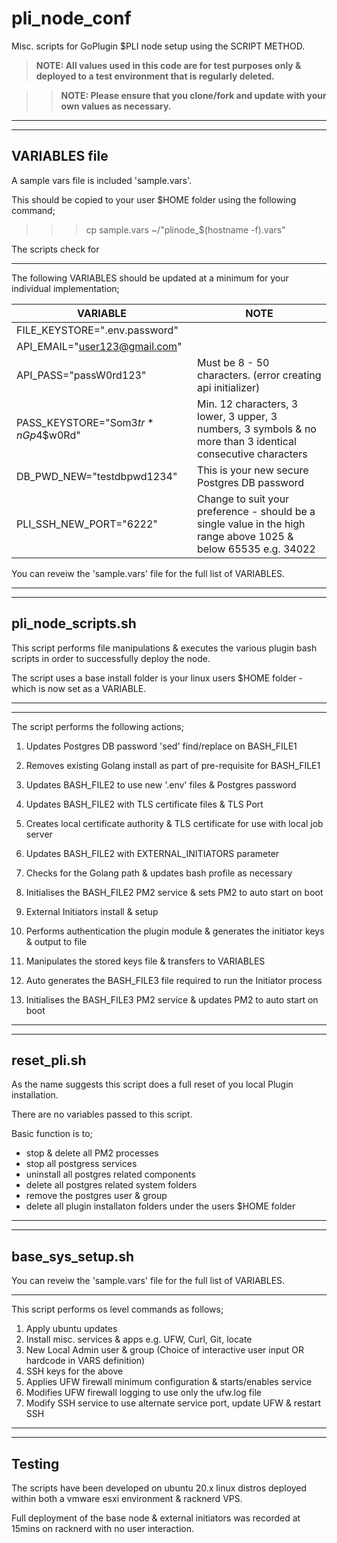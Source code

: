 # pli_node_conf
Misc. scripts for GoPlugin $PLI node setup using the SCRIPT METHOD.

> **NOTE: All values used in this code are for test purposes only & deployed to a test environment that is regularly deleted.**

>> **NOTE: Please ensure that you clone/fork and update with your own values as necessary.**

---

---
## VARIABLES file

A sample vars file is included 'sample.vars'.

This should be copied to your user $HOME folder using the following command;

>>>  cp sample.vars ~/"plinode_$(hostname -f).vars"

The scripts check for 

---

The following VARIABLES should be updated at a minimum for your individual implementation;

| VARIABLE |  NOTE |
|----------|-------|
|FILE_KEYSTORE=".env.password"||
|API_EMAIL="user123@gmail.com"||
|API_PASS="passW0rd123"|Must be 8 - 50 characters. (error creating api initializer)|
|PASS_KEYSTORE="Som3$tr*nGp4$$w0Rd"| Min. 12 characters, 3 lower, 3 upper, 3 numbers, 3 symbols & no more than 3 identical consecutive characters|
|DB_PWD_NEW="testdbpwd1234"|This is your new secure Postgres DB password|
|PLI_SSH_NEW_PORT="6222"| Change to suit your preference - should be a single value in the high range above 1025 & below 65535 e.g. 34022|

You can reveiw the 'sample.vars' file for the full list of VARIABLES.




---
---
## pli_node_scripts.sh

This script performs file manipulations & executes the various plugin bash scripts in order 
to successfully deploy the node. 

The script uses a base install folder is your linux users $HOME folder - which is now set as a VARIABLE.

---

---

The script performs the following actions;
1. Updates Postgres DB password 'sed' find/replace on BASH_FILE1
2. Removes existing Golang install as part of pre-requisite for BASH_FILE1
3. Updates BASH_FILE2 to use new '.env' files & Postgres password
4. Updates BASH_FILE2 with TLS certificate files & TLS Port
5. Creates local certificate authority & TLS certificate for use with local job server
6. Updates BASH_FILE2 with EXTERNAL_INITIATORS parameter
7. Checks for the Golang path & updates bash profile as necessary
8. Initialises the BASH_FILE2 PM2 service & sets PM2 to auto start on boot

9. External Initiators install & setup
10. Performs authentication the plugin module & generates the initiator keys & output to file
11. Manipulates the stored keys file & transfers to VARIABLES
12. Auto generates the BASH_FILE3 file required to run the Initiator process
13. Initialises the BASH_FILE3 PM2 service & updates PM2 to auto start on boot

---
---


## reset_pli.sh

As the name suggests this script does a full reset of you local Plugin installation.

There are no variables passed to this script.

Basic function is to;
- stop & delete all PM2 processes
- stop all postgress services
- uninstall all postgres related components
- delete all postgres related system folders
- remove the postgres user & group
- delete all plugin installaton folders under the users $HOME folder


---
---


## base_sys_setup.sh


You can reveiw the 'sample.vars' file for the full list of VARIABLES.

---

This script performs os level commands as follows;
1. Apply ubuntu updates
2. Install misc. services & apps e.g. UFW, Curl, Git, locate 
3. New Local Admin user & group (Choice of interactive user input OR hardcode in VARS definition)
4. SSH keys for the above 
5. Applies UFW firewall minimum configuration & starts/enables service
6. Modifies UFW firewall logging to use only the ufw.log file
7. Modify SSH service to use alternate service port, update UFW & restart SSH


---
---


## Testing

The scripts have been developed on ubuntu 20.x linux distros deployed within both a vmware esxi environment & racknerd VPS.

Full deployment of the base node & external initiators was recorded at 15mins on racknerd with no user interaction. 